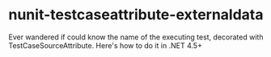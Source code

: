 # nunit-testcaseattribute-externaldata
Ever wandered if could know the name of the executing test, decorated with TestCaseSourceAttribute. Here's how to do it in .NET 4.5+
